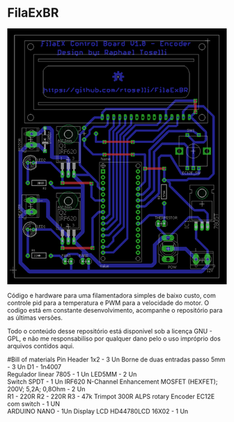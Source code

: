 # FilaExBR

![FilaExBR](/Board/filaex.png?raw=true "FilaExBR")

Código e hardware para uma filamentadora simples de baixo custo, com controle pid para a temperatura e PWM para a velocidade do motor.
O codigo está em constante desenvolvimento, acompanhe o repositório para as últimas versões.

Todo o conteúdo desse repositório está disponivel sob a licença GNU - GPL, e não me responsabiliso por qualquer dano pelo o uso impróprio dos arquivos contidos aqui.

#Bill of materials
Pin Header 1x2 - 3 Un
Borne de duas entradas passo 5mm - 3 Un
D1 - 1n4007                                                                                                              
Regulador linear 7805 - 1 Un 
LED5MM - 2 Un                                                                      
Switch SPDT - 1 Un 
IRF620 N-Channel Enhancement MOSFET (HEXFET); 200V; 5,2A; 0,8Ohm  - 2 Un                                  
R1 - 220R
R2 - 220R
R3 - 47k
Trimpot 300R
ALPS rotary Encoder EC12E com switch - 1 UN                                                                                
ARDUINO NANO - 1Un
Display LCD HD44780LCD 16X02 - 1 Un


                                                  